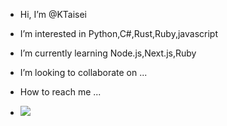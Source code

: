 -  Hi, I’m @KTaisei
-  I’m interested in Python,C#,Rust,Ruby,javascript
-  I’m currently learning Node.js,Next.js,Ruby
-  I’m looking to collaborate on ...
-  How to reach me ...

-  ![](https://github-readme-stats.vercel.app/api/top-langs?username=KTaisei)

<!---
KTaisei/KTaisei is a ✨ special ✨ repository because its `README.md` (this file) appears on your GitHub profile.
You can click the Preview link to take a look at your changes.
--->
